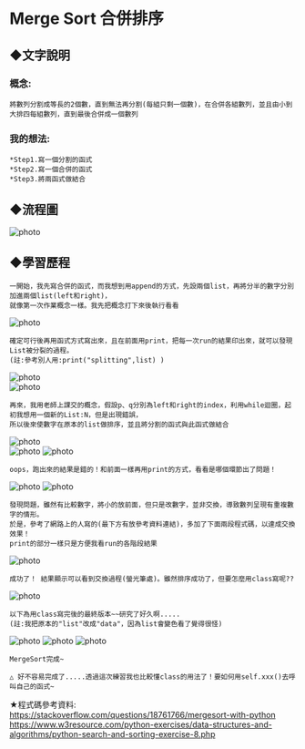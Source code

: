 # Merge Sort 合併排序

## ◆文字說明

### 概念:
    將數列分割成等長的2個數，直到無法再分割(每組只剩一個數)，在合併各組數列，並且由小到大排四每組數列，直到最後合併成一個數列
    
### 我的想法:            
    *Step1.寫一個分割的函式          
    *Step2.寫一個合併的函式
    *Step3.將兩函式做結合
   
    
## ◆流程圖
![photo](https://github.com/stopraining/LearningNote/blob/master/pic/MergeSort.jpeg)

## ◆學習歷程

    一開始，我先寫合併的函式，而我想到用append的方式，先設兩個list，再將分半的數字分別加進兩個list(left和right)，
    就像第一次作業概念一樣。我先把概念打下來後執行看看     
    
![photo](https://github.com/stopraining/LearningNote/blob/master/pic/1.jpg)             
 
    確定可行後再用函式方式寫出來，且在前面用print，把每一次run的結果印出來，就可以發現List被分裂的過程。
    (註:參考別人用:print("splitting",list) )          

![photo](https://github.com/stopraining/LearningNote/blob/master/pic/2.jpg)                         
![photo](https://github.com/stopraining/LearningNote/blob/master/pic/3.jpg)  

    再來，我用老師上課交的概念，假設p、q分別為left和right的index，利用while迴圈，起初我想用一個新的List:N，但是出現錯誤，
    所以後來使數字在原本的list做排序，並且將分割的函式與此函式做結合
    
![photo](https://github.com/stopraining/LearningNote/blob/master/pic/7.jpg)  
![photo](https://github.com/stopraining/LearningNote/blob/master/pic/4.jpg)
![photo](https://github.com/stopraining/LearningNote/blob/master/pic/8.jpg)

    oops，跑出來的結果是錯的！和前面一樣再用print的方式，看看是哪個環節出了問題！

![photo](https://github.com/stopraining/LearningNote/blob/master/pic/9.jpg)
![photo](https://github.com/stopraining/LearningNote/blob/master/pic/10.jpg)

    發現問題，雖然有比較數字，將小的放前面，但只是改數字，並非交換，導致數列呈現有重複數字的情形。
    於是，參考了網路上的人寫的(最下方有放參考資料連結)，多加了下面兩段程式碼，以達成交換效果！
    print的部分一樣只是方便我看run的各階段結果
    
![photo](https://github.com/stopraining/LearningNote/blob/master/pic/11.jpg)

    成功了！ 結果顯示可以看到交換過程(螢光筆處)。雖然排序成功了，但要怎麼用class寫呢?? 
    
![photo](https://github.com/stopraining/LearningNote/blob/master/pic/12.jpg)

    以下為用class寫完後的最終版本~~研究了好久啊.....
    (註:我把原本的"list"改成"data"，因為list會變色看了覺得很怪)
    
![photo](https://github.com/stopraining/LearningNote/blob/master/pic/13.jpg)
![photo](https://github.com/stopraining/LearningNote/blob/master/pic/14.jpg)
![photo](https://github.com/stopraining/LearningNote/blob/master/pic/15.jpg)

    MergeSort完成~
    
    △ 好不容易完成了.....透過這次練習我也比較懂class的用法了！要如何用self.xxx()去呼叫自己的函式~
          



★程式碼參考資料:                      
https://stackoverflow.com/questions/18761766/mergesort-with-python                                          
https://www.w3resource.com/python-exercises/data-structures-and-algorithms/python-search-and-sorting-exercise-8.php





